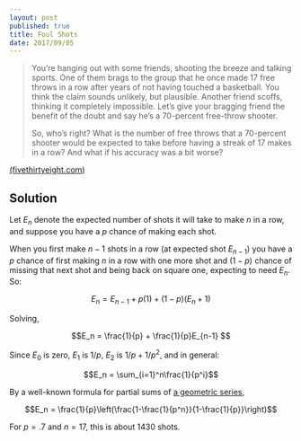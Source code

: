 ```yaml
---
layout: post
published: true
title: Foul Shots
date: 2017/09/05
---
```


>You’re hanging out with some friends, shooting the breeze and talking sports. One of them brags to the group that he once made 17 free throws in a row after years of not having touched a basketball. You think the claim sounds unlikely, but plausible. Another friend scoffs, thinking it completely impossible. Let’s give your bragging friend the benefit of the doubt and say he’s a 70-percent free-throw shooter.
>
>So, who’s right? What is the number of free throws that a 70-percent shooter would be expected to take before having a streak of 17 makes in a row? And what if his accuracy was a bit worse?

<!--more-->

[(fivethirtyeight.com)](https://fivethirtyeight.com/features/is-your-friend-full-of-it/)

## Solution

Let $E_n$ denote the expected number of shots it will take to make $n$ in a row, and suppose you have a $p$ chance of making each shot.  

When you first make $n-1$ shots in a row (at expected shot $E_{n-1})$ you have a $p$ chance of first making $n$ in a row with one more shot and $(1-p)$ chance of missing that next shot and being back on square one, expecting to need $E_n$. So:

$$E_n = E_{n-1} + p(1) + (1-p)(E_n+1)$$

Solving,

$$E_n = \frac{1}{p} + \frac{1}{p}E_{n-1} $$

Since $E_0$ is zero, $E_1$ is $1/p$, $E_2$ is $1/p+1/p^2$, and in general:

$$E_n = \sum_{i=1}^n\frac{1}{p^i}$$

By a well-known formula for partial sums of [a geometric series](http://mathworld.wolfram.com/GeometricSeries.html),

$$E_n = \frac{1}{p}\left(\frac{1-\frac{1}{p^n}}{1-\frac{1}{p}}\right)$$

For $p=.7$ and $n=17$, this is about $1430$ shots.
